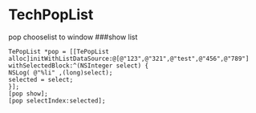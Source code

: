 # TechPopList
pop chooselist to window
###show list 
```objc
TePopList *pop = [[TePopList alloc]initWithListDataSource:@[@"123",@"321",@"test",@"456",@"789"] withSelectedBlock:^(NSInteger select) {
NSLog( @"%li" ,(long)select);
selected = select;
}];
[pop show];
[pop selectIndex:selected];
```